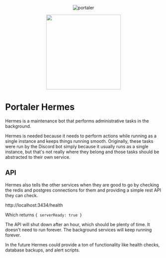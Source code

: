 <p align="center">
  <img alt="portaler" src="https://portaler.zone/portaler-github.png" />
</p>

<p align="center">
  <img src="https://static.wikia.nocookie.net/enfuturama/images/0/0d/Hermes.png/revision/latest?cb=20170719011119" height="240px" />
</p>

# Portaler Hermes

Hermes is a maintenance bot that performs administrative tasks in the background.

Hermes is needed because it needs to perform actions while running as a single instance and keeps things running smooth. Originally, these tasks were run by the Discord bot simply because it usually runs as a single instance, but that's not really where they belong and those tasks should be abstracted to their own service.

## API

Hermes also tells the other services when they are good to go by checking the redis and postgres connections for them and providing a simple rest API they can check.

http://localhost:3434/health

Which returns `{ serverReady: true }`

The API will shut down after an hour, which should be plenty of time. It doesn't need to run forever. The background services will keep running forever.

In the future Hermes could provide a ton of functionality like health checks, database backups, and alert scripts.
